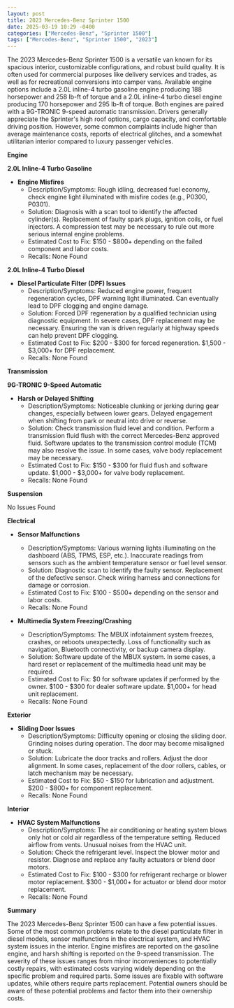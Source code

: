 ```yaml
---
layout: post
title: 2023 Mercedes-Benz Sprinter 1500
date: 2025-03-19 10:29 -0400
categories: ["Mercedes-Benz", "Sprinter 1500"]
tags: ["Mercedes-Benz", "Sprinter 1500", "2023"]
---
```

The 2023 Mercedes-Benz Sprinter 1500 is a versatile van known for its spacious interior, customizable configurations, and robust build quality. It is often used for commercial purposes like delivery services and trades, as well as for recreational conversions into camper vans. Available engine options include a 2.0L inline-4 turbo gasoline engine producing 188 horsepower and 258 lb-ft of torque and a 2.0L inline-4 turbo diesel engine producing 170 horsepower and 295 lb-ft of torque. Both engines are paired with a 9G-TRONIC 9-speed automatic transmission. Drivers generally appreciate the Sprinter's high roof options, cargo capacity, and comfortable driving position. However, some common complaints include higher than average maintenance costs, reports of electrical glitches, and a somewhat utilitarian interior compared to luxury passenger vehicles.

**Engine**

**2.0L Inline-4 Turbo Gasoline**

*   **Engine Misfires**
    *   Description/Symptoms: Rough idling, decreased fuel economy, check engine light illuminated with misfire codes (e.g., P0300, P0301).
    *   Solution: Diagnosis with a scan tool to identify the affected cylinder(s). Replacement of faulty spark plugs, ignition coils, or fuel injectors. A compression test may be necessary to rule out more serious internal engine problems.
    *   Estimated Cost to Fix: $150 - $800+ depending on the failed component and labor costs.
    *   Recalls: None Found

**2.0L Inline-4 Turbo Diesel**

*   **Diesel Particulate Filter (DPF) Issues**
    *   Description/Symptoms: Reduced engine power, frequent regeneration cycles, DPF warning light illuminated. Can eventually lead to DPF clogging and engine damage.
    *   Solution: Forced DPF regeneration by a qualified technician using diagnostic equipment. In severe cases, DPF replacement may be necessary. Ensuring the van is driven regularly at highway speeds can help prevent DPF clogging.
    *   Estimated Cost to Fix: $200 - $300 for forced regeneration. $1,500 - $3,000+ for DPF replacement.
    *   Recalls: None Found

**Transmission**

**9G-TRONIC 9-Speed Automatic**

*   **Harsh or Delayed Shifting**
    *   Description/Symptoms: Noticeable clunking or jerking during gear changes, especially between lower gears. Delayed engagement when shifting from park or neutral into drive or reverse.
    *   Solution: Check transmission fluid level and condition. Perform a transmission fluid flush with the correct Mercedes-Benz approved fluid. Software updates to the transmission control module (TCM) may also resolve the issue. In some cases, valve body replacement may be necessary.
    *   Estimated Cost to Fix: $150 - $300 for fluid flush and software update. $1,000 - $3,000+ for valve body replacement.
    *   Recalls: None Found

**Suspension**

No Issues Found

**Electrical**

*   **Sensor Malfunctions**
    *   Description/Symptoms: Various warning lights illuminating on the dashboard (ABS, TPMS, ESP, etc.). Inaccurate readings from sensors such as the ambient temperature sensor or fuel level sensor.
    *   Solution: Diagnostic scan to identify the faulty sensor. Replacement of the defective sensor. Check wiring harness and connections for damage or corrosion.
    *   Estimated Cost to Fix: $100 - $500+ depending on the sensor and labor costs.
    *   Recalls: None Found

*   **Multimedia System Freezing/Crashing**
    *   Description/Symptoms: The MBUX infotainment system freezes, crashes, or reboots unexpectedly. Loss of functionality such as navigation, Bluetooth connectivity, or backup camera display.
    *   Solution: Software update of the MBUX system. In some cases, a hard reset or replacement of the multimedia head unit may be required.
    *   Estimated Cost to Fix: $0 for software updates if performed by the owner. $100 - $300 for dealer software update. $1,000+ for head unit replacement.
    *   Recalls: None Found

**Exterior**

*   **Sliding Door Issues**
    *   Description/Symptoms: Difficulty opening or closing the sliding door. Grinding noises during operation. The door may become misaligned or stuck.
    *   Solution: Lubricate the door tracks and rollers. Adjust the door alignment. In some cases, replacement of the door rollers, cables, or latch mechanism may be necessary.
    *   Estimated Cost to Fix: $50 - $150 for lubrication and adjustment. $200 - $800+ for component replacement.
    *   Recalls: None Found

**Interior**

*   **HVAC System Malfunctions**
    *   Description/Symptoms: The air conditioning or heating system blows only hot or cold air regardless of the temperature setting. Reduced airflow from vents. Unusual noises from the HVAC unit.
    *   Solution: Check the refrigerant level. Inspect the blower motor and resistor. Diagnose and replace any faulty actuators or blend door motors.
    *   Estimated Cost to Fix: $100 - $300 for refrigerant recharge or blower motor replacement. $300 - $1,000+ for actuator or blend door motor replacement.
    *   Recalls: None Found

**Summary**

The 2023 Mercedes-Benz Sprinter 1500 can have a few potential issues. Some of the most common problems relate to the diesel particulate filter in diesel models, sensor malfunctions in the electrical system, and HVAC system issues in the interior. Engine misfires are reported on the gasoline engine, and harsh shifting is reported on the 9-speed transmission. The severity of these issues ranges from minor inconveniences to potentially costly repairs, with estimated costs varying widely depending on the specific problem and required parts. Some issues are fixable with software updates, while others require parts replacement. Potential owners should be aware of these potential problems and factor them into their ownership costs.

